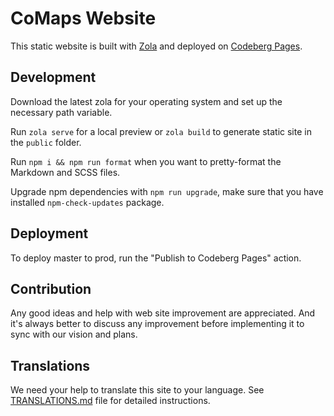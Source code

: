 # CoMaps Website

This static website is built with [Zola](https://www.getzola.org/) and deployed on [Codeberg Pages](https://codeberg.page).

<!-- ![Main Website](./static/images/website-main.png) -->

## Development

Download the latest zola for your operating system and set up the necessary path variable.

Run `zola serve` for a local preview or `zola build` to generate static site in the `public` folder.

Run `npm i && npm run format` when you want to pretty-format the Markdown and SCSS files.

Upgrade npm dependencies with `npm run upgrade`, make sure that you have installed `npm-check-updates` package.

## Deployment
To deploy master to prod, run the "Publish to Codeberg Pages" action.
<!--
### Updating News
Run `npm run news` to automatically download news from our [Telegram channel](https://t.me/OrganicMapsApp),
then create a git commit and push it.
-->
## Contribution

Any good ideas and help with web site improvement are appreciated. And it's always better to discuss
any improvement before implementing it to sync with our vision and plans.

## Translations

We need your help to translate this site to your language. See [TRANSLATIONS.md](TRANSLATIONS.md) file for detailed instructions.
